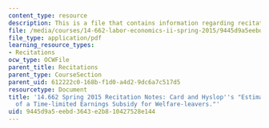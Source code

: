 ```yaml
---
content_type: resource
description: This is a file that contains information regarding recitation 2.
file: /media/courses/14-662-labor-economics-ii-spring-2015/9445d9a5eebd3643e2b810427528e144_MIT14_662S15_Recitation2.pdf
file_type: application/pdf
learning_resource_types:
- Recitations
ocw_type: OCWFile
parent_title: Recitations
parent_type: CourseSection
parent_uid: 612222c0-168b-f1d0-a4d2-9dc6a7c517d5
resourcetype: Document
title: '14.662 Spring 2015 Recitation Notes: Card and Hyslop''s "Estimating the Effects
  of a Time-limited Earnings Subsidy for Welfare-leavers."'
uid: 9445d9a5-eebd-3643-e2b8-10427528e144
---
```

